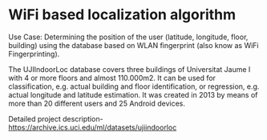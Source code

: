 # WiFi based localization algorithm

Use Case:
Determining the position of the user (latitude, longitude, floor, building) using the database based on WLAN fingerprint (also know as WiFi Fingerprinting).

The UJIIndoorLoc database covers three buildings of Universitat Jaume I with 4 or more floors and almost 110.000m2. It can be used for classification, e.g. actual building and floor identification, or regression, e.g. actual longitude and latitude estimation. It was created in 2013 by means of more than 20 different users and 25 Android devices.

Detailed project description- https://archive.ics.uci.edu/ml/datasets/ujiindoorloc
